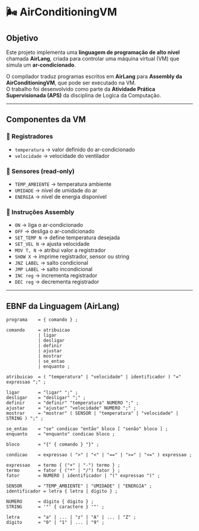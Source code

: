 # 🌬️ AirConditioningVM

## Objetivo

Este projeto implementa uma **linguagem de programação de alto nível** chamada **AirLang**, criada para controlar uma máquina virtual (VM) que simula um **ar-condicionado**.

O compilador traduz programas escritos em **AirLang** para **Assembly da AirConditioningVM**, que pode ser executado na VM.  
O trabalho foi desenvolvido como parte da **Atividade Prática Supervisionada (APS)** da disciplina de Logíca da Computação.

---

## Componentes da VM

### 🔹 Registradores

- `temperatura` → valor definido do ar-condicionado
- `velocidade` → velocidade do ventilador

### 🔹 Sensores (read-only)

- `TEMP_AMBIENTE` → temperatura ambiente
- `UMIDADE` → nível de umidade do ar
- `ENERGIA` → nível de energia disponível

### 🔹 Instruções Assembly

- `ON` → liga o ar-condicionado
- `OFF` → desliga o ar-condicionado
- `SET_TEMP N` → define temperatura desejada
- `SET_VEL N` → ajusta velocidade
- `MOV T, N` → atribui valor a registrador
- `SHOW X` → imprime registrador, sensor ou string
- `JNZ LABEL` → salto condicional
- `JMP LABEL` → salto incondicional
- `INC reg` → incrementa registrador
- `DEC reg` → decrementa registrador

---

## EBNF da Linguagem (AirLang)

```ebnf
programa    = { comando } ;

comando     = atribuicao
            | ligar
            | desligar
            | definir
            | ajustar
            | mostrar
            | se_entao
            | enquanto ;

atribuicao  = ( "temperatura" | "velocidade" | identificador ) "=" expressao ";" ;

ligar       = "ligar" ";" ;
desligar    = "desligar" ";" ;
definir     = "definir" "temperatura" NUMERO ";" ;
ajustar     = "ajustar" "velocidade" NUMERO ";" ;
mostrar     = "mostrar" ( SENSOR | "temperatura" | "velocidade" | STRING ) ";" ;

se_entao    = "se" condicao "então" bloco [ "senão" bloco ] ;
enquanto    = "enquanto" condicao bloco ;

bloco       = "{" { comando } "}" ;

condicao    = expressao ( ">" | "<" | "==" | ">=" | "<=" ) expressao ;

expressao   = termo { ("+" | "-") termo } ;
termo       = fator { ("*" | "/") fator } ;
fator       = NUMERO | identificador | "(" expressao ")" ;

SENSOR      = "TEMP_AMBIENTE" | "UMIDADE" | "ENERGIA" ;
identificador = letra { letra | dígito } ;

NUMERO      = dígito { dígito } ;
STRING      = '"' { caractere } '"' ;

letra       = "a" | ... | "z" | "A" | ... | "Z" ;
dígito      = "0" | "1" | ... | "9" ;
```
